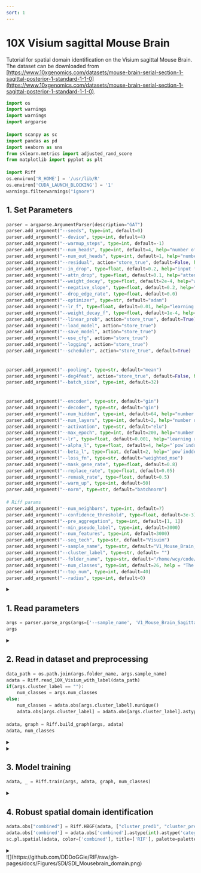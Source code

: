 ```yaml
---
sort: 1
---
```


# 10X Visium sagittal Mouse Brain

Tutorial for spatial domain identification on the Visium sagittal Mouse Brain. The dataset can be downloaded from [https://www.10xgenomics.com/datasets/mouse-brain-serial-section-1-sagittal-posterior-1-standard-1-1-0](https://www.10xgenomics.com/datasets/mouse-brain-serial-section-1-sagittal-posterior-1-standard-1-1-0).

```python
import os
import warnings
import warnings
import argparse

import scanpy as sc
import pandas as pd
import seaborn as sns
from sklearn.metrics import adjusted_rand_score
from matplotlib import pyplot as plt

import Riff
os.environ['R_HOME'] = '/usr/lib/R'
os.environ['CUDA_LAUNCH_BLOCKING'] = '1'
warnings.filterwarnings("ignore")
```

## 1. Set Parameters

```python
parser = argparse.ArgumentParser(description="GAT")
parser.add_argument("--seeds", type=int, default=0)
parser.add_argument("--device", type=int, default=4)
parser.add_argument("--warmup_steps", type=int, default=-1)
parser.add_argument("--num_heads", type=int, default=4, help="number of hidden attention heads")
parser.add_argument("--num_out_heads", type=int, default=1, help="number of output attention heads")
parser.add_argument("--residual", action="store_true", default=False, help="use residual connection")
parser.add_argument("--in_drop", type=float, default=0.2, help="input feature dropout")
parser.add_argument("--attn_drop", type=float, default=0.1, help="attention dropout")
parser.add_argument("--weight_decay", type=float, default=2e-4, help="weight decay")
parser.add_argument("--negative_slope", type=float, default=0.2, help="the negative slope of leaky relu for GAT")
parser.add_argument("--drop_edge_rate", type=float, default=0.0)
parser.add_argument("--optimizer", type=str, default="adam")
parser.add_argument("--lr_f", type=float, default=0.01, help="learning rate for evaluation")
parser.add_argument("--weight_decay_f", type=float, default=1e-4, help="weight decay for evaluation")
parser.add_argument("--linear_prob", action="store_true", default=True)
parser.add_argument("--load_model", action="store_true")
parser.add_argument("--save_model", action="store_true")
parser.add_argument("--use_cfg", action="store_true")
parser.add_argument("--logging", action="store_true")
parser.add_argument("--scheduler", action="store_true", default=True)


parser.add_argument("--pooling", type=str, default="mean")
parser.add_argument("--deg4feat", action="store_true", default=False, help="use node degree as input feature")
parser.add_argument("--batch_size", type=int, default=32)


parser.add_argument("--encoder", type=str, default="gin")
parser.add_argument("--decoder", type=str, default="gin")
parser.add_argument("--num_hidden", type=int, default=64, help="number of hidden units")
parser.add_argument("--num_layers", type=int, default=2, help="number of hidden layers")
parser.add_argument("--activation", type=str, default="elu")
parser.add_argument("--max_epoch", type=int, default=200, help="number of training epochs")
parser.add_argument("--lr", type=float, default=0.001, help="learning rate")
parser.add_argument("--alpha_l", type=float, default=4, help="`pow`inddex for `sce` loss")
parser.add_argument("--beta_l", type=float, default=2, help="`pow`inddex for `weighted_mse` loss")   
parser.add_argument("--loss_fn", type=str, default="weighted_mse")
parser.add_argument("--mask_gene_rate", type=float, default=0.8)
parser.add_argument("--replace_rate", type=float, default=0.05)
parser.add_argument("--remask_rate", type=float, default=0.5)
parser.add_argument("--warm_up", type=int, default=50)
parser.add_argument("--norm", type=str, default="batchnorm")

# Riff params
parser.add_argument("--num_neighbors", type=int, default=7)
parser.add_argument("--confidence_threshold", type=float, default=3e-3)
parser.add_argument("--pre_aggregation", type=int, default=[1, 1]) 
parser.add_argument("--min_pseudo_label", type=int, default=3000)
parser.add_argument("--num_features", type=int, default=3000)
parser.add_argument("--seq_tech", type=str, default="Visuim")
parser.add_argument("--sample_name", type=str, default="V1_Mouse_Brain_Sagittal_Posterior")
parser.add_argument("--cluster_label", type=str, default= "")
parser.add_argument("--folder_name", type=str, default="/home/wcy/code/datasets/10X/")  
parser.add_argument("--num_classes", type=int, default=26, help = "The number of clusters")
parser.add_argument("--top_num", type=int, default=40)
parser.add_argument("--radius", type=int, default=0)
```
<details>
<summary> </summary>
_StoreAction(option_strings=['--radius'], dest='radius', nargs=None, const=None, default=0, type=<class 'int'>, choices=None, help=None, metavar=None)
</details>



## 1. Read parameters
```python
args = parser.parse_args(args=['--sample_name', 'V1_Mouse_Brain_Sagittal_Posterior']) 
args
```

<details>
<summary> </summary>
Namespace(activation='elu', alpha_l=4, attn_drop=0.1, batch_size=32, beta_l=2, cluster_label='', confidence_threshold=0.003, decoder='gin', deg4feat=False, device=4, drop_edge_rate=0.0, encoder='gin', folder_name='/home/wcy/code/datasets/10X/', in_drop=0.2, linear_prob=True, load_model=False, logging=False, loss_fn='weighted_mse', lr=0.001, lr_f=0.01, mask_gene_rate=0.8, max_epoch=200, min_pseudo_label=3000, negative_slope=0.2, norm='batchnorm', num_classes=26, num_features=3000, num_heads=4, num_hidden=64, num_layers=2, num_neighbors=7, num_out_heads=1, optimizer='adam', pooling='mean', pre_aggregation=[1, 1], radius=0, remask_rate=0.5, replace_rate=0.05, residual=False, sample_name='V1_Mouse_Brain_Sagittal_Posterior', save_model=False, scheduler=True, seeds=0, seq_tech='Visuim', top_num=40, use_cfg=False, warm_up=50, warmup_steps=-1, weight_decay=0.0002, weight_decay_f=0.0001)
</details>

## 2. Read in dataset and preprocessing
```python
data_path = os.path.join(args.folder_name, args.sample_name)
adata = Riff.read_10X_Visium_with_label(data_path)
if(args.cluster_label == ""):
    num_classes = args.num_classes
else:
    num_classes = adata.obs[args.cluster_label].nunique()
    adata.obs[args.cluster_label] = adata.obs[args.cluster_label].astype('category')
    
adata, graph = Riff.build_graph(args, adata)
adata, num_classes
```
<details>
<summary> </summary>
=============== Contructing graph =================  <br>
2024-05-17 15:10:04,616 - INFO - cffi mode is CFFI_MODE.ANY <br>
2024-05-17 15:10:04,640 - INFO - R home found: /usr/lib/R <br>
2024-05-17 15:10:04,801 - INFO - R library path: /usr/lib/R/lib:/usr/lib/ x86_64-linux-gnu:/usr/lib/jvm/default-java/lib/server:/usr/local/cuda/lib64: <br>
2024-05-17 15:10:04,803 - INFO - LD_LIBRARY_PATH: /usr/local/cuda/lib64 <br>
2024-05-17 15:10:04,806 - INFO - Default options to initialize R: rpy2, --quiet, --no-save <br>
2024-05-17 15:10:04,968 - INFO - R is already initialized. No need to initialize. <br>
2024-05-17 15:10:04,979 - WARNING - R[write to console]:        <br>             &nbsp&nbsp&nbsp&nbsp&nbsp&nbsp&nbsp&nbsp&nbsp&nbsp&nbsp&nbsp&nbsp&nbsp&nbsp&nbsp&nbsp&nbsp&nbsp&nbsp&nbsp&nbsp&nbsp&nbsp&nbsp&nbsp&nbsp__&nbsp&nbsp&nbsp&nbsp&nbsp&nbsp&nbsp&nbsp&nbsp&nbsp&nbsp&nbsp&nbsp&nbsp__    <br>
&nbsp&nbsp&nbsp____ ___&nbsp&nbsp_____/ /_  _______/ /_  <br>
&nbsp&nbsp/&nbsp__ `__ \/ ___/ / / / / ___/ __/  <br>
&nbsp/ / / / / / /__/ / /_/ (__  ) /_    <br>
/_/ /_/ /_/\___/_/\__,_/____/\__/   version 6.0.1  <br>
Type 'citation("mclust")' for citing this R package in publications. <br>

fitting ... <br>
  |======================================================================| 100% <br>
fitting ... <br>
  |======================================================================| 100% <br>
</details>

<details>
<summary> </summary>
(AnnData object with n_obs × n_vars = 3355 × 3000
     obs: 'in_tissue', 'array_row', 'array_col', 'imagecol', 'imagerow', 'pseudo_label', 'uncertainty', 'pseudo_label_scaled', 'uncertainty_scaled'
     var: 'gene_ids', 'feature_types', 'genome', 'n_cells', 'highly_variable', 'highly_variable_rank', 'means', 'variances', 'variances_norm', 'mean', 'std'
     uns: 'spatial', 'hvg', 'log1p'
     obsm: 'spatial', 'emb_pca', 'mclust_prob', 'mclust_prob_scaled',
 26)
</details>

## 3. Model training

```python
adata, _ = Riff.train(args, adata, graph, num_classes)
```

<details>
<summary> </summary>
=============== Building model =============== <br>
=============== Start training =============== <br>
===================== Clustering ======================= <br>
100%|█████████████████████████████████████████████████████████████████████████████████████████████████████████████████████████████████████████████████████████████████████████████████████████████████████████████████████| 200/200 [00:13<00:00, 14.87it/s] <br>
===================== Imputation ======================= <br>
100%|█████████████████████████████████████████████████████████████████████████████████████████████████████████████████████████████████████████████████████████████████████████████████████████████████████████████████████| 300/300 [00:18<00:00, 16.37it/s] <br>
</details>

## 4. Robust spatial domain identification

```python
adata.obs["combined"] = Riff.HBGF(adata, ["cluster_pred1", "cluster_pred2"], num_classes, top_num=args.top_num)
adata.obs['combined'] = adata.obs['combined'].astype(int).astype('category')
sc.pl.spatial(adata, color=['combined'], title=['RIF'], palette=palette, s=10, frameon=False)
```
<details>
<summary> </summary>
=================== Combining Result =================== <br>
... storing 'feature_types' as categorical <br>
... storing 'genome' as categorical 
</details>
![](https://github.com/DDDoGGie/RIF/raw/gh-pages/docs/Figures/SDI/SDI_Mousebrain_domain.png)
